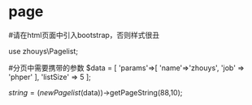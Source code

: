 # page

#请在html页面中引入bootstrap，否则样式很丑

use zhouys\Pagelist;

#分页中需要携带的参数
$data = [
	'params'=>[
		'name'=>'zhouys',
		'job' => 'phper'
	],
	'listSize' => 5
];

$string = (new Pagelist($data))->getPageString(88,10);